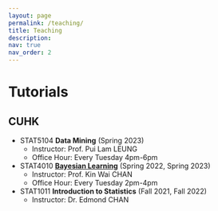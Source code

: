 ```yaml
---
layout: page
permalink: /teaching/
title: Teaching
description:
nav: true
nav_order: 2
---
```

# Tutorials
## CUHK  
* STAT5104 **Data Mining** (Spring 2023)
  * Instructor: Prof. Pui Lam LEUNG
  * Office Hour: Every Tuesday 4pm-6pm
* STAT4010 [**Bayesian Learning**](/teaching/tut/STAT4010_23spring_cuhk) (Spring 2022, Spring 2023)
  * Instructor: Prof. Kin Wai CHAN
  * Office Hour: Every Tuesday 2pm-4pm
* STAT1011 **Introduction to Statistics** (Fall 2021, Fall 2022)
  * Instructor: Dr. Edmond CHAN
